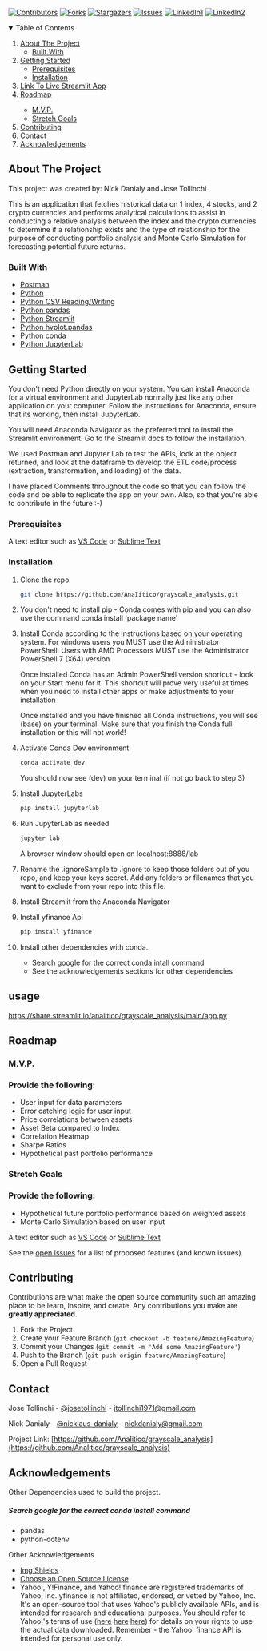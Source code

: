 

<!-- Find and Replace All [repo_name] -->
<!-- Replace [product-screenshot] [product-url] -->
<!-- Other Badgets https://naereen.github.io/badges/ -->
[![Contributors][contributors-shield]][contributors-url]
[![Forks][forks-shield]][forks-url]
[![Stargazers][stars-shield]][stars-url]
[![Issues][issues-shield]][issues-url]
[![LinkedIn1][linkedin-shield1]][linkedin-url1]
[![LinkedIn2][linkedin-shield2]][linkedin-url2]
<!-- [![License][license-shield]][license-url] -->


<!-- TABLE OF CONTENTS -->
<details open="open">
  <summary>Table of Contents</summary>
  <ol>
    <li>
      <a href="#about-the-project">About The Project</a>
      <ul>
        <li><a href="#built-with">Built With</a></li>
      </ul>
    </li>
    <li>
      <a href="#getting-started">Getting Started</a>
      <ul>
        <li><a href="#prerequisites">Prerequisites</a></li>
        <li><a href="#installation">Installation</a></li>
      </ul>
    </li>
    <li><a href="#usage">Link To Live Streamlit App</a></li>
    <li><a href="#roadmap">Roadmap</a></li>
    <ul>
        <li><a href="#mvp">M.V.P.</a></li>
        <li><a href="#stretch-goals">Stretch Goals</a></li>
      </ul>
    <li><a href="#contributing">Contributing</a></li>
	<!-- <li><a href="#license">License</a></li> -->
    <li><a href="#contact">Contact</a></li>
    <li><a href="#acknowledgements">Acknowledgements</a></li>
  </ol>
</details>

<!-- ABOUT THE PROJECT -->
## About The Project

This project was created by: Nick Danialy and Jose Tollinchi

This is an application that fetches historical data on 1 index, 4 stocks, and 2 crypto currencies and performs analytical calculations to assist in conducting a relative analysis between the index and the crypto currencies to determine if a relationship exists and the type of relationship for the purpose of conducting portfolio analysis and Monte Carlo Simulation for forecasting potential future returns.

### Built With

<!-- This section should list any major frameworks that you built your project using. Leave any add-ons/plugins for the acknowledgements section. Here are a few examples. -->

* [Postman](https://www.postman.com/downloads/)
* [Python](https://www.python.org/)
* [Python CSV Reading/Writing](https://docs.python.org/3/library/csv.html)
* [Python pandas](https://pandas.pydata.org/)
* [Python Streamlit](https://streamlit.io/)
* [Python hvplot.pandas](https://hvplot.holoviz.org/index.html)
* [Python conda](https://docs.conda.io/projects/conda/en/latest/user-guide/install/index.html)
* [Python JupyterLab](https://jupyter.org/)

<!-- GETTING STARTED -->
## Getting Started

<!-- This is an example of how you may give instructions on setting up your project locally. To get a local copy up and running follow these simple example steps. -->
You don't need Python directly on your system. You can install Anaconda for a virtual environment and JupyterLab normally just like any other application on your computer. Follow the instructions for Anaconda, ensure that its working, then install JupyterLab.

You will need Anaconda Navigator as the preferred tool to install the Streamlit environment.  Go to the Streamlit docs to follow the installation.

We used Postman and Jupyter Lab to test the APIs, look at the object returned, and look at the dataframe to develop the ETL code/process (extraction, transformation, and loading) of the data.

I have placed Comments throughout the code so that you can follow the code and be able to replicate the app on your own. Also, so that you're able to contribute in the future :-)

### Prerequisites

<!-- This is an example of how to list things you need to use the software and how to install them. -->
A text editor such as [VS Code](https://code.visualstudio.com/) or [Sublime Text](https://www.sublimetext.com/)

### Installation

1. Clone the repo
   ```sh
   git clone https://github.com/AnaIitico/grayscale_analysis.git
   ```

2. You don't need to install pip - Conda comes with pip and you can also use the command
    conda install 'package name'
   
3. Install Conda according to the instructions based on your operating system.
    For windows users you MUST use the Administrator PowerShell. Users with AMD Processors MUST use the Administrator PowerShell 7 (X64) version
  
    Once installed Conda has an Admin PowerShell version shortcut - look on your Start menu for it.
    This shortcut will prove very useful at times when you need to install other apps or make adjustments to your installation

    Once installed and you have finished all Conda instructions, you will see (base) on your terminal.  Make sure that you finish the Conda full installation or this will not work!!
   
4. Activate Conda Dev environment
   ```sh
   conda activate dev
   ```
    You should now see (dev) on your terminal (if not go back to step 3)

5. Install JupyterLabs
   ```sh
   pip install jupyterlab
   ```

6. Run JupyterLab as needed
   ```sh
   jupyter lab
   ```
    A browser window should open on localhost:8888/lab

7. Rename the .ignoreSample to .ignore to keep those folders out of you repo, and keep your keys secret.  Add any folders or filenames that you want to exclude from your repo into this file.

8. Install Streamlit from the Anaconda Navigator

9. Install yfinance Api
   ```sh
   pip install yfinance
   ```
10. Install other dependencies with conda.
    - Search google for the correct conda intall command
    - See the acknowledgements sections for other dependencies 

<!-- USAGE EXAMPLES -->
## usage

https://share.streamlit.io/anaiitico/grayscale_analysis/main/app.py


<!-- ROADMAP -->
## Roadmap

### M.V.P.
### Provide the following:
 - User input for data parameters
 - Error catching logic for user input
 - Price correlations between assets
 - Asset Beta compared to Index
 - Correlation Heatmap
 - Sharpe Ratios
 - Hypothetical past portfolio performance

### Stretch Goals
### Provide the following:
 - Hypothetical future portfolio performance based on weighted assets
 - Monte Carlo Simulation based on user input

<!-- This is an example of how to list things you need to use the software and how to install them. -->
A text editor such as [VS Code](https://code.visualstudio.com/) or [Sublime Text](https://www.sublimetext.com/)

<!-- ### Here are some screenshots and code snippets of the working app

#### #### Description - With Analysis
![Description][description-screenshot]

#### Description - #### Description - With Analysis
![Description][description-screenshot] -->


<!-- #### Description
#### you can see the full code (with outputs) in the [risk_return_analysis.ipynb](https://github.com/AnaIitico/grayscale_analysis/blob/main/risk_return_analysis.ipynb) file
  *This code has been summarized into one block for convenience*
  *and there's an analysis at the end*
```sh
  some cool code goes here
 ``` -->

See the [open issues](https://github.com/AnaIitico/grayscale_analysis/issues) for a list of proposed features (and known issues).

<!-- CONTRIBUTING -->
## Contributing

Contributions are what make the open source community such an amazing place to be learn, inspire, and create. Any contributions you make are **greatly appreciated**.

1. Fork the Project
2. Create your Feature Branch (`git checkout -b feature/AmazingFeature`)
3. Commit your Changes (`git commit -m 'Add some AmazingFeature'`)
4. Push to the Branch (`git push origin feature/AmazingFeature`)
5. Open a Pull Request

<!-- LICENSE -->
<!-- ## License

Distributed under the MIT License. See `LICENSE` for more information.
 -->

<!-- CONTACT -->
## Contact

Jose Tollinchi - [@josetollinchi][linkedin-url1] - jtollinchi1971@gmail.com

Nick Danialy - [@nicklaus-danialy][linkedin-url2] - nickdanialy@gmail.com

Project Link: [https://github.com/AnaIitico/grayscale_analysis](https://github.com/AnaIitico/grayscale_analysis)

<!-- ACKNOWLEDGEMENTS -->
## Acknowledgements

Other Dependencies used to build the project.
##### Search google for the correct conda install command

* pandas
* python-dotenv

Other Acknowledgements
* [Img Shields](https://shields.io)
* [Choose an Open Source License](https://choosealicense.com)
* Yahoo!, Y!Finance, and Yahoo! finance are registered trademarks of Yahoo, Inc.
yfinance is not affiliated, endorsed, or vetted by Yahoo, Inc. It's an open-source tool that uses Yahoo's publicly available APIs, and is intended for research and educational purposes. You should refer to Yahoo!'s terms of use ([here](https://legal.yahoo.com/us/en/yahoo/terms/otos/index.html) [here](https://policies.yahoo.com/us/en/yahoo/terms/product-atos/apiforydn/index.htm) [here](https://policies.yahoo.com/us/en/yahoo/terms/index.htm)) for details on your rights to use the actual data downloaded. Remember - the Yahoo! finance API is intended for personal use only.

<!-- MARKDOWN LINKS & IMAGES -->
<!-- https://www.markdownguide.org/basic-syntax/#reference-style-links -->
[contributors-shield]: https://img.shields.io/github/contributors/AnaIitico/grayscale_analysis.svg?style=for-the-badge
[contributors-url]: https://github.com/AnaIitico/grayscale_analysis/graphs/contributors
[forks-shield]: https://img.shields.io/github/forks/AnaIitico/grayscale_analysis.svg?style=for-the-badge
[forks-url]: https://github.com/AnaIitico/grayscale_analysis/network/members
[stars-shield]: https://img.shields.io/github/stars/AnaIitico/grayscale_analysis.svg?style=for-the-badge
[stars-url]: https://github.com/AnaIitico/grayscale_analysis/stargazers
[issues-shield]: https://img.shields.io/github/issues/AnaIitico/grayscale_analysis/network/members?style=for-the-badge
[issues-url]: https://github.com/AnaIitico/grayscale_analysis/issues
<!-- [license-shield]: 
[license-url]:  -->
[linkedin-shield1]: https://img.shields.io/badge/-LinkedIn-black.svg?style=for-the-badge&logo=linkedin&colorB=555
[linkedin-shield2]: https://img.shields.io/badge/-LinkedIn-black.svg?style=for-the-badge&logo=linkedin&colorB=555
[linkedin-url1]: https://www.linkedin.com/in/josetollinchi/
[linkedin-url2]: https://www.linkedin.com/in/nicklaus-danialy/
<!-- [-screenshot]: /images/
[-screenshot]: /images/ -->
